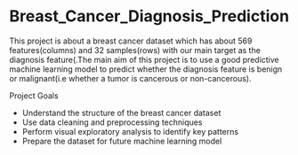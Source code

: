 # Breast_Cancer_Diagnosis_Prediction
This project is about a breast cancer dataset which has about 569 features(columns) and 32 samples(rows) with our main target as the diagnosis feature(.The main aim of this project is to use a good predictive machine learning model to predict whether the diagnosis feature is benign or malignant(i.e whether  a tumor is cancerous or non-cancerous).

Project Goals
- Understand the structure of the breast cancer dataset
- Use data cleaning and preprocessing techniques
- Perform visual exploratory analysis to identify key patterns
- Prepare the dataset for future machine learning model
